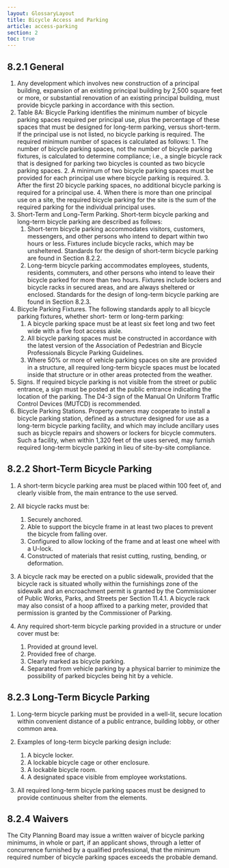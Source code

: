 ```yaml
---
layout: GlossaryLayout
title: Bicycle Access and Parking
article: access-parking
section: 2
toc: true
---
```


## 8.2.1 General

1. Any development which involves new construction of a principal building, expansion of an existing principal building by 2,500 square feet or more, or substantial renovation of an existing principal building, must provide bicycle parking in accordance with this section.
2. Table 8A: Bicycle Parking identifies the minimum number of bicycle parking spaces required
   per principal use, plus the percentage of these spaces that must be designed for long-term parking, versus short-term. If the principal use is not listed, no bicycle parking is required.
   The required minimum number of spaces is calculated as follows: 1. The number of bicycle parking spaces, not the number of bicycle parking fixtures, is calculated to determine compliance; i.e., a single bicycle rack that is designed for parking two bicycles is counted as two bicycle parking spaces. 2. A minimum of two bicycle parking spaces must be provided for each principal use where bicycle parking is required. 3. After the first 20 bicycle parking spaces, no additional bicycle parking is required for a principal use. 4. When there is more than one principal use on a site, the required bicycle parking for the site is the sum of the required parking for the individual principal uses.
3. Short-Term and Long-Term Parking. Short-term bicycle parking and long-term bicycle parking are described as follows:
   1. Short-term bicycle parking accommodates visitors, customers, messengers, and other persons who intend to depart within two hours or less. Fixtures include bicycle racks, which may be unsheltered. Standards for the design of short-term bicycle parking are found in Section 8.2.2.
   2. Long-term bicycle parking accommodates employees, students, residents, commuters, and other persons who intend to leave their bicycle parked for more than two hours. Fixtures include lockers and bicycle racks in secured areas, and are always sheltered or enclosed. Standards for the design of long-term bicycle parking are found in Section 8.2.3.
4. Bicycle Parking Fixtures. The following standards apply to all bicycle parking fixtures, whether short- term or long-term parking:
   1. A bicycle parking space must be at least six feet long and two feet wide with a five foot access aisle.
   2. All bicycle parking spaces must be constructed in accordance with the latest version of the Association of Pedestrian and Bicycle Professionals Bicycle Parking Guidelines.
   3. Where 50% or more of vehicle parking spaces on site are provided in a structure, all required long-term bicycle spaces must be located inside that structure or in other areas protected from the weather.
5. Signs. If required bicycle parking is not visible from the street or public entrance, a sign must be posted at the public entrance indicating the location of the parking. The D4-3 sign of the Manual On Uniform Traffic Control Devices (MUTCD) is recommended.
6. Bicycle Parking Stations. Property owners may cooperate to install a bicycle parking station, defined as a structure designed for use as a long-term bicycle parking facility, and which may include ancillary uses such as bicycle repairs and showers or lockers for bicycle commuters. Such a facility, when within 1,320 feet of the uses served, may furnish required long-term bicycle parking in lieu of site-by-site compliance.

## 8.2.2 Short-Term Bicycle Parking

1. A short-term bicycle parking area must be placed within 100 feet of, and clearly visible from, the main entrance to the use served.
2. All bicycle racks must be:

   1. Securely anchored.
   2. Able to support the bicycle frame in at least two places to prevent the bicycle from falling over.
   3. Configured to allow locking of the frame and at least one wheel with a U-lock.
   4. Constructed of materials that resist cutting, rusting, bending, or deformation.

3. A bicycle rack may be erected on a public sidewalk, provided that the bicycle rack is situated wholly within the furnishings zone of the sidewalk and an encroachment permit is granted by the Commissioner of Public Works, Parks, and Streets per Section 11.4.1. A bicycle rack may also consist of a hoop affixed to a parking meter, provided that permission is granted by the Commissioner of Parking.
4. Any required short-term bicycle parking provided in a structure or under cover must be:
   1. Provided at ground level.
   2. Provided free of charge.
   3. Clearly marked as bicycle parking.
   4. Separated from vehicle parking by a physical barrier to minimize the possibility of parked bicycles being hit by a vehicle.

## 8.2.3 Long-Term Bicycle Parking

1. Long-term bicycle parking must be provided in a well-lit, secure location within convenient distance of a public entrance, building lobby, or other common area.
2. Examples of long-term bicycle parking design include:

   1. A bicycle locker.
   2. A lockable bicycle cage or other enclosure.
   3. A lockable bicycle room.
   4. A designated space visible from employee workstations.

3. All required long-term bicycle parking spaces must be designed to provide continuous shelter from the elements.

## 8.2.4 Waivers

The City Planning Board may issue a written waiver of bicycle parking minimums, in whole or part, if an applicant shows, through a letter of concurrence
furnished by a qualified professional, that the minimum required number of bicycle parking spaces exceeds the probable demand.

